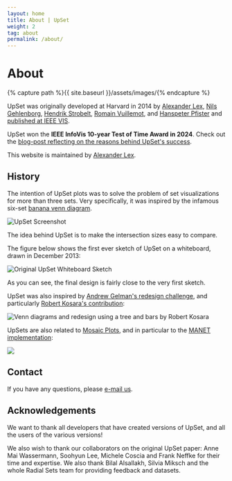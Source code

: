 ```yaml
---
layout: home
title: About | UpSet
weight: 2
tag: about
permalink: /about/
---
```


# About

{% capture path %}{{ site.baseurl }}/assets/images/{% endcapture %}

UpSet was originally developed at Harvard in 2014 by [Alexander Lex](http://alexander-lex.net), [Nils Gehlenborg](http://gehlenborglab.org/), [Hendrik Strobelt](http://hendrik.strobelt.com/), [Romain Vuillemot](https://romain.vuillemot.net/), and [Hanspeter Pfister](https://vcg.seas.harvard.edu/people/hanspeter-pfister) and [published at IEEE VIS](https://vdl.sci.utah.edu/publications/2014_infovis_upset/). 

UpSet won the **IEEE InfoVis 10-year Test of Time Award in 2024**. Check out the [blog-post reflecting on the reasons behind UpSet's success](https://vdl.sci.utah.edu/blog/2024/10/16/upset_reflections/). 

This website is maintained by [Alexander Lex](http://alexander-lex.net). 

## History

The intention of UpSet plots was to solve the problem of set visualizations for more than three sets. Very specifically, it was inspired by the infamous six-set [banana venn diagram](https://www.nature.com/nature/journal/v488/n7410/full/nature11241.html).

![UpSet Screenshot]({{path}}/banana.png)

The idea behind UpSet is to make the intersection sizes easy to compare. 

The figure below shows the first ever sketch of UpSet on a whiteboard, drawn in December 2013: 

![Original UpSet Whiteboard Sketch]({{path}}/upset_whiteboard.jpg)

As you can see, the final design is fairly close to the very first sketch.

UpSet was also inspired by [Andrew Gelman's redesign challenge](https://statmodeling.stat.columbia.edu/2007/09/25/redoing_venn_di/), and particularly [Robert Kosara's contribution](https://eagereyes.org/criticism/autism-diagnosis-accuracy):

![Venn diagrams and redesign using a tree and bars by Robert Kosara]({{path}}/autism-redesign.png)

UpSets are also related to [Mosaic Plots](https://en.wikipedia.org/wiki/Mosaic_plot), and in particular to the [MANET implementation](http://www.rosuda.org/MANET/):

![]({{path}}/manet_mosaic.png)


## Contact

If you have any questions, please [e-mail us](mailto:alex@sci.utah.edu). 

## Acknowledgements

We want to thank all developers that have created versions of UpSet, and all the users of the various versions!

We also wish to thank our collaborators on the original UpSet paper: Anne Mai Wassermann, Soohyun Lee, Michele Coscia and Frank Neffke for their time and expertise. We also thank Bilal Alsallakh, Silvia Miksch and the whole Radial Sets team for providing feedback and datasets.





